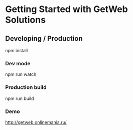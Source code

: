 # Getting Started with GetWeb Solutions

## Developing / Production

npm install

### Dev mode
npm run watch

### Production build
npm run build

### Demo
http://getweb.onlinemania.ru/
